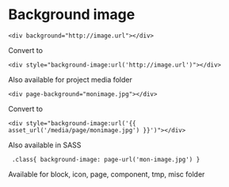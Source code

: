 # Background image

~~~~
<div background="http://image.url"></div>
~~~~

Convert to

~~~~
<div style="background-image:url('http://image.url')"></div>
~~~~

Also available for project media folder 

~~~~
<div page-background="monimage.jpg"></div>
~~~~

Convert to

~~~~
<div style="background-image:url('{{ asset_url('/media/page/monimage.jpg') }}')"></div>
~~~~

Also available in SASS

~~~
 .class{ background-image: page-url('mon-image.jpg') }
~~~

Available for block, icon, page, component, tmp, misc folder
